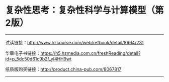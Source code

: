 # 复杂性思考：复杂性科学与计算模型（第2版）

-------------------------------------------------------------------

试读链接：http://www.hzcourse.com/web/refbook/detail/8664/231

华章电子书链接：https://h5.hzmedia.com.cn/freshReading/detail?id=p_5dc50d61c9b2f_yl4HH9wt

纸质版购买链接：http://product.china-pub.com/8067817

---------------------------------------------------------------------

